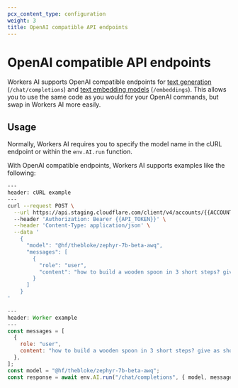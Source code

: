 ```yaml
---
pcx_content_type: configuration
weight: 3
title: OpenAI compatible API endpoints
---
```


# OpenAI compatible API endpoints

Workers AI supports OpenAI compatible endpoints for [text generation](/workers-ai/models/#text-generation) (`/chat/completions`) and [text embedding models](/workers-ai/models/#text-embeddings) (`/embeddings`). This allows you to use the same code as you would for your OpenAI commands, but swap in Workers AI more easily.

## Usage

Normally, Workers AI requires you to specify the model name in the cURL endpoint or within the `env.AI.run` function.

With OpenAI compatible endpoints, Workers AI supports examples like the following:

```bash
---
header: cURL example
---
curl --request POST \
  --url https://api.staging.cloudflare.com/client/v4/accounts/{{ACCOUNT_ID}}/ai/v1/chat/completions
  --header 'Authorization: Bearer {{API_TOKEN}}' \
  --header 'Content-Type: application/json' \
  --data '
    {
      "model": "@hf/thebloke/zephyr-7b-beta-awq",
      "messages": [
        {
          "role": "user",
          "content": "how to build a wooden spoon in 3 short steps? give as short as answer as possible"
        }
      ]
    }
'
```

```js
---
header: Worker example
---
const messages = [
  {
    role: "user",
    content: "how to build a wooden spoon in 3 short steps? give as short as answer as possible",
  },
];
const model = "@hf/thebloke/zephyr-7b-beta-awq";
const response = await env.AI.run("/chat/completions", { model, messages });
```